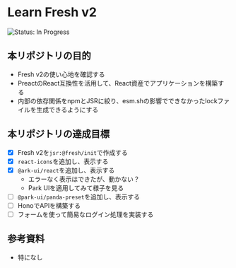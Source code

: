 # Learn Fresh v2
<!-- ![Status: ToDo](https://flat.badgen.net/static/Status/ToDo/red) -->
![Status: In Progress](https://flat.badgen.net/static/Status/In%20Progress/yellow)
<!-- ![Status: Done](https://flat.badgen.net/static/Status/Done/green) -->

## 本リポジトリの目的
- Fresh v2の使い心地を確認する
- PreactのReact互換性を活用して、React資産でアプリケーションを構築する
- 内部の依存関係をnpmとJSRに絞り、esm.shの影響でできなかったlockファイルを生成できるようにする

## 本リポジトリの達成目標
- [x] Fresh v2を`jsr:@fresh/init`で作成する
- [x] `react-icons`を追加し、表示する
- [x] `@ark-ui/react`を追加し、表示する
  - エラーなく表示はできたが、動かない？
  - Park UIを適用してみて様子を見る
- [ ] `@park-ui/panda-preset`を追加し、表示する
- [ ] HonoでAPIを構築する
- [ ] フォームを使って簡易なログイン処理を実装する

## 参考資料
- 特になし
